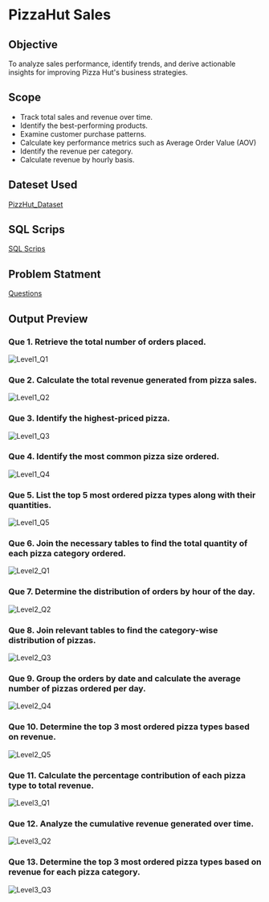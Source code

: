 # PizzaHut Sales

## Objective

To analyze sales performance, identify trends, and derive actionable insights for improving Pizza Hut's business strategies.

## Scope

- Track total sales and revenue over time.
- Identify the best-performing products.
- Examine customer purchase patterns.
- Calculate key performance metrics such as Average Order Value (AOV)
- Identify the revenue per category.
- Calculate revenue by hourly basis.

## Dateset Used

<a href="https://github.com/Sagar472820/PizzaHut_SQL/blob/main/Dateset.zip"> PizzHut_Dataset </a>

## SQL Scrips

<a href="https://github.com/Sagar472820/PizzaHut_SQL/blob/main/SQL_Script.zip"> SQL Scrips </a>

## Problem Statment

<a href="https://github.com/Sagar472820/PizzaHut_SQL/blob/main/Problem%20Statement.txt"> Questions </a>

## Output Preview

### Que 1. Retrieve the total number of orders placed.

![Level1_Q1](https://github.com/user-attachments/assets/abf66b02-3d3b-4479-9997-448b9cb7fce8)

### Que 2. Calculate the total revenue generated from pizza sales.

![Level1_Q2](https://github.com/user-attachments/assets/1dcf7706-de79-4b26-b5db-f816ad9fedf6)

### Que 3. Identify the highest-priced pizza.

![Level1_Q3](https://github.com/user-attachments/assets/d947d89b-ccae-407d-9207-c0fbf817d188)

### Que 4. Identify the most common pizza size ordered.

![Level1_Q4](https://github.com/user-attachments/assets/92c41e8b-6056-4c2e-9dc8-f5ef4a89dfb0)

### Que 5. List the top 5 most ordered pizza types along with their quantities.

![Level1_Q5](https://github.com/user-attachments/assets/6fb71a75-e7b1-486d-8cbd-2ff14170db8c)

### Que 6. Join the necessary tables to find the total quantity of each pizza category ordered.

![Level2_Q1](https://github.com/user-attachments/assets/ad537c1d-5a65-4872-bdef-5d716eae403f)

### Que 7. Determine the distribution of orders by hour of the day.

![Level2_Q2](https://github.com/user-attachments/assets/aede8b8e-b473-4b1e-83f1-6c39f17d6ff6)

### Que 8. Join relevant tables to find the category-wise distribution of pizzas.

![Level2_Q3](https://github.com/user-attachments/assets/cafcd1d6-3953-4a55-94f6-7ed1e42da2c0)

### Que 9. Group the orders by date and calculate the average number of pizzas ordered per day.

![Level2_Q4](https://github.com/user-attachments/assets/691bfdb3-7cc6-4982-ad02-98313946d59c)

### Que 10. Determine the top 3 most ordered pizza types based on revenue.

![Level2_Q5](https://github.com/user-attachments/assets/9b91a994-9b6b-4ba7-babe-f7628810b1b0)

### Que 11. Calculate the percentage contribution of each pizza type to total revenue.

![Level3_Q1](https://github.com/user-attachments/assets/a3f9391c-ea8b-4017-af2b-d09cadebde53)

### Que 12. Analyze the cumulative revenue generated over time.

![Level3_Q2](https://github.com/user-attachments/assets/1a20298d-7e40-49a7-be5e-e5eb484773fa)

### Que 13. Determine the top 3 most ordered pizza types based on revenue for each pizza category.

![Level3_Q3](https://github.com/user-attachments/assets/bc5e3a57-327c-4811-ba33-479611d78392)
